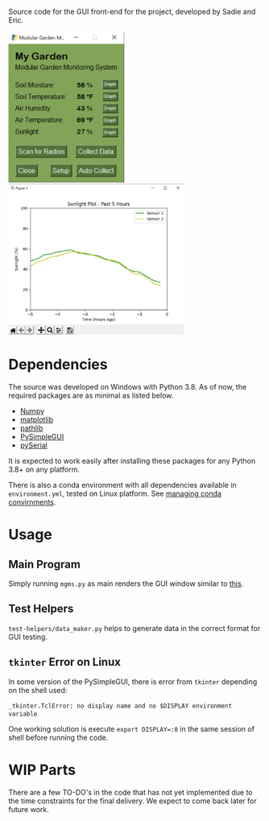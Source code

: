 Source code for the GUI front-end for the project, developed by Sadie and Eric.

<img src="img/gui-main.png" height="300">

<img src="img/gui-graph.png" height="300">

# Dependencies
The source was developed on Windows with Python 3.8.
As of now, the required packages are as minimal as listed below.

- [Numpy](https://numpy.org/install/)
- [matplotlib](https://matplotlib.org/stable/users/installing.html)
- [pathlib](https://docs.python.org/3.6/library/pathlib.html)
- [PySimpleGUI](https://pysimplegui.readthedocs.io/en/latest/#install)
- [pySerial](https://github.com/pyserial/pyserial)

It is expected to work easily after installing these packages for any Python 3.8+ on any platform.

There is also a conda environment with all dependencies available in `environment.yml`, tested on Linux platform. See [managing conda convirnments](https://docs.conda.io/projects/conda/en/latest/user-guide/tasks/manage-environments.html).

# Usage
## Main Program
Simply running `mgms.py` as main renders the GUI window similar to [this](img/gui-main.png).

## Test Helpers
`test-helpers/data_maker.py` helps to generate data in the correct format for GUI testing.

## `tkinter` Error on Linux
In some version of the PySimpleGUI, there is error from `tkinter` depending on the shell used:
```
_tkinter.TclError: no display name and no $DISPLAY environment variable
```
One working solution is execute `export DISPLAY=:0` in the same session of shell before running the code.

# WIP Parts
There are a few TO-DO's in the code that has not yet implemented due to the time constraints for the final delivery.
We expect to come back later for future work.